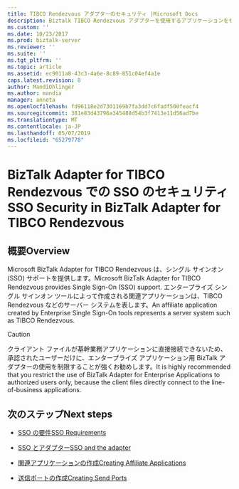 ```yaml
---
title: TIBCO Rendezvous アダプターのセキュリティ |Microsoft Docs
description: Biztalk TIBCO Rendezvous アダプターを使用するアプリケーションをセキュリティで保護するのにエンタープライズ シングル サインオン (SSO) を使用します。
ms.custom: ''
ms.date: 10/23/2017
ms.prod: biztalk-server
ms.reviewer: ''
ms.suite: ''
ms.tgt_pltfrm: ''
ms.topic: article
ms.assetid: ec9011a8-43c3-4a6e-8c89-851c04ef4a1e
caps.latest.revision: 8
author: MandiOhlinger
ms.author: mandia
manager: anneta
ms.openlocfilehash: fd96118e2d7301169b7fa3dd7c6fadf500feacf4
ms.sourcegitcommit: 381e83d43796a345488d54b3f7413e11d56ad7be
ms.translationtype: MT
ms.contentlocale: ja-JP
ms.lasthandoff: 05/07/2019
ms.locfileid: "65279778"
---
```

# <a name="sso-security-in-biztalk-adapter-for-tibco-rendezvous"></a><span data-ttu-id="31015-103">BizTalk Adapter for TIBCO Rendezvous での SSO のセキュリティ</span><span class="sxs-lookup"><span data-stu-id="31015-103">SSO Security in BizTalk Adapter for TIBCO Rendezvous</span></span>

## <a name="overview"></a><span data-ttu-id="31015-104">概要</span><span class="sxs-lookup"><span data-stu-id="31015-104">Overview</span></span>
<span data-ttu-id="31015-105">Microsoft BizTalk Adapter for TIBCO Rendezvous は、シングル サインオン (SSO) サポートを提供します。</span><span class="sxs-lookup"><span data-stu-id="31015-105">Microsoft BizTalk Adapter for TIBCO Rendezvous provides Single Sign-On (SSO) support.</span></span> <span data-ttu-id="31015-106">エンタープライズ シングル サインオン ツールによって作成される関連アプリケーションは、TIBCO Rendezvous などのサーバー システムを表します。</span><span class="sxs-lookup"><span data-stu-id="31015-106">An affiliate application created by Enterprise Single Sign-On tools represents a server system such as TIBCO Rendezvous.</span></span> 
  
> [!CAUTION]
>  <span data-ttu-id="31015-107">クライアント ファイルが基幹業務アプリケーションに直接接続できないため、承認されたユーザーだけに、エンタープライズ アプリケーション用 BizTalk アダプターの使用を制限することが強くお勧めします。</span><span class="sxs-lookup"><span data-stu-id="31015-107">It is highly recommended that you restrict the use of BizTalk Adapter for Enterprise Applications to authorized users only, because the client files directly connect to the line-of-business applications.</span></span>  
  
## <a name="next-steps"></a><span data-ttu-id="31015-108">次のステップ</span><span class="sxs-lookup"><span data-stu-id="31015-108">Next steps</span></span>
  
-   [<span data-ttu-id="31015-109">SSO の要件</span><span class="sxs-lookup"><span data-stu-id="31015-109">SSO Requirements</span></span>](../core/requirements-for-single-sign-on3.md)  
  
-   [<span data-ttu-id="31015-110">SSO とアダプター</span><span class="sxs-lookup"><span data-stu-id="31015-110">SSO and the adapter</span></span>](../core/single-sign-on-and-biztalk-adapter-for-tibco-rendezvous.md)  
  
-   [<span data-ttu-id="31015-111">関連アプリケーションの作成</span><span class="sxs-lookup"><span data-stu-id="31015-111">Creating Affiliate Applications</span></span>](../core/creating-affiliate-applications1.md)  
  
-   [<span data-ttu-id="31015-112">送信ポートの作成</span><span class="sxs-lookup"><span data-stu-id="31015-112">Creating Send Ports</span></span>](../core/creating-send-ports2.md)